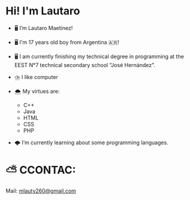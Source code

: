 # Hi! I'm Lautaro

* 🖥️ I’m Lautaro Maetinez!
* 🖥️ I'm 17 years old boy from Argentina 🇦🇷!
* 🖥️ I am currently finishing my technical degree in programming at the EEST N°7 technical secondary school "José Hernández".

* ⛈️ I like computer
* 🌨️ My virtues are:

   * C++ 
   * Java 
   * HTML
   * CSS 
   * PHP

* 🌩️ I’m currently learning about some programming languages.

# ⛅️ CCONTAC:
Mail: mlauty260@gmail.com
